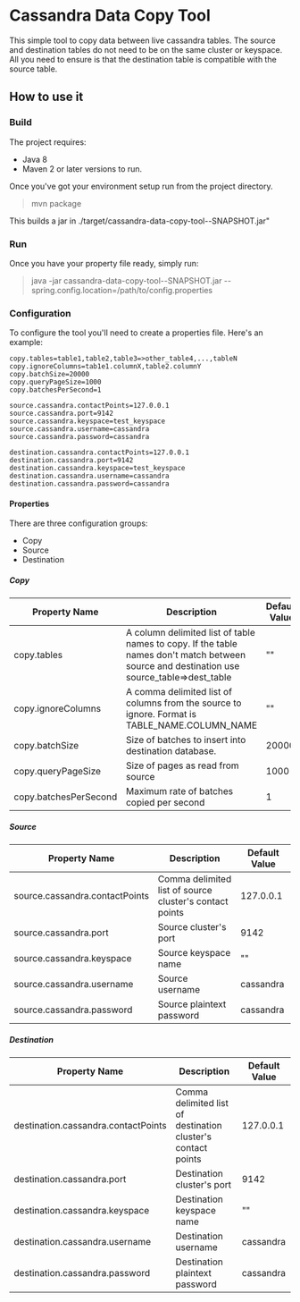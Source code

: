 # Cassandra Data Copy Tool
This simple tool to copy data between live cassandra tables. The source and destination tables do not need to be on the same cluster or keyspace. All you need to ensure is that the destination table is compatible with the source table. 

## How to use it

### Build

The project requires:

* Java 8
* Maven 2 or later versions to run. 

Once you've got your environment setup run from the project directory.

> mvn package

This builds a jar in ./target/cassandra-data-copy-tool-<VERSION>-SNAPSHOT.jar"

### Run

Once you have your property file ready, simply run:

> java -jar cassandra-data-copy-tool-<VERSION>-SNAPSHOT.jar --spring.config.location=/path/to/config.properties

### Configuration

To configure the tool you'll need to create a properties file. Here's an example:

```
copy.tables=table1,table2,table3=>other_table4,...,tableN
copy.ignoreColumns=tab1e1.columnX,table2.columnY
copy.batchSize=20000
copy.queryPageSize=1000
copy.batchesPerSecond=1

source.cassandra.contactPoints=127.0.0.1
source.cassandra.port=9142
source.cassandra.keyspace=test_keyspace
source.cassandra.username=cassandra
source.cassandra.password=cassandra

destination.cassandra.contactPoints=127.0.0.1
destination.cassandra.port=9142
destination.cassandra.keyspace=test_keyspace
destination.cassandra.username=cassandra
destination.cassandra.password=cassandra
```

#### Properties

There are three configuration groups:

* Copy
* Source
* Destination

##### Copy

Property Name | Description | Default Value 
------------ | ------------- | -------------
copy.tables | A column delimited list of table names to copy. If the table names don't match between source and destination use source_table=>dest_table | ""  
copy.ignoreColumns | A comma delimited list of columns from the source to ignore. Format is TABLE_NAME.COLUMN_NAME | ""
copy.batchSize | Size of batches to insert into destination database. | 20000
copy.queryPageSize | Size of pages as read from source | 1000
copy.batchesPerSecond | Maximum rate of batches copied per second | 1

##### Source

Property Name | Description | Default Value 
------------ | ------------- | -------------
source.cassandra.contactPoints | Comma delimited list of source cluster's contact points | 127.0.0.1
source.cassandra.port | Source cluster's port | 9142
source.cassandra.keyspace | Source keyspace name | ""
source.cassandra.username | Source username | cassandra
source.cassandra.password | Source plaintext password | cassandra

##### Destination

Property Name | Description | Default Value 
------------ | ------------- | -------------
destination.cassandra.contactPoints | Comma delimited list of destination cluster's contact points | 127.0.0.1
destination.cassandra.port | Destination cluster's port | 9142
destination.cassandra.keyspace | Destination keyspace name | ""
destination.cassandra.username | Destination username | cassandra
destination.cassandra.password | Destination plaintext password | cassandra
